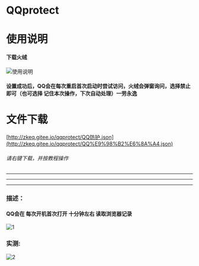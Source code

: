 # QQprotect

# 使用说明

#### 下载火绒

![使用说明](http://zkeq.gitee.io/qqprotect/QQprotect.gif)

#### 设置成功后，QQ会在每次重启首次启动时尝试访问，火绒会弹窗询问，选择禁止即可（也可选择  记住本次操作，下次自动处理）一劳永逸

# 文件下载

[http://zkeq.gitee.io/qqprotect/QQ防护.json](http://zkeq.gitee.io/qqprotect/QQ%E9%98%B2%E6%8A%A4.json)

###### 请右键下载，并按教程操作

----------------
----------------
----------------

### 描述：

#### QQ会在 每次开机首次打开  十分钟左右 读取浏览器记录

![1](http://zkeq.gitee.io/qqprotect/1.jpg)

### 实测:

![2](http://zkeq.gitee.io/qqprotect/2.png)
